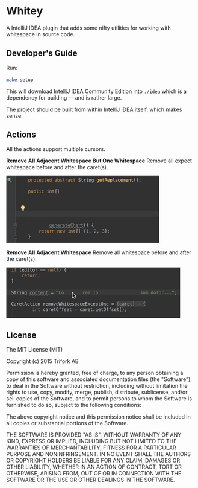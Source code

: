 # Whitey

A IntelliJ IDEA plugin that adds some nifty utilities for working with whitespace in source code.


## Developer's Guide

Run:

```bash
make setup
```

This will download IntelliJ IDEA Community Edition into `./idea` which is a dependency
for building — and is rather large.

The project should be built from within IntelliJ IDEA itself, which makes sense.



## Actions

All the actions support multiple cursors.

__Remove All Adjacent Whitespace But One Whitespace__ Remove all expect whitespace before and after the caret(s).

![Remove All Adjacent Whitespace But One Whitespace](img/action_all_but_one.gif)


__Remove All Adjacent Whitespace__ Remove all whitespace before and after the caret(s).

![Remove All Adjacent Whitespace](img/action_all.gif)

## License

The MIT License (MIT)

Copyright (c) 2015 Trifork AB

Permission is hereby granted, free of charge, to any person obtaining a copy
of this software and associated documentation files (the "Software"), to deal
in the Software without restriction, including without limitation the rights
to use, copy, modify, merge, publish, distribute, sublicense, and/or sell
copies of the Software, and to permit persons to whom the Software is
furnished to do so, subject to the following conditions:

The above copyright notice and this permission notice shall be included in
all copies or substantial portions of the Software.

THE SOFTWARE IS PROVIDED "AS IS", WITHOUT WARRANTY OF ANY KIND, EXPRESS OR
IMPLIED, INCLUDING BUT NOT LIMITED TO THE WARRANTIES OF MERCHANTABILITY,
FITNESS FOR A PARTICULAR PURPOSE AND NONINFRINGEMENT. IN NO EVENT SHALL THE
AUTHORS OR COPYRIGHT HOLDERS BE LIABLE FOR ANY CLAIM, DAMAGES OR OTHER
LIABILITY, WHETHER IN AN ACTION OF CONTRACT, TORT OR OTHERWISE, ARISING FROM,
OUT OF OR IN CONNECTION WITH THE SOFTWARE OR THE USE OR OTHER DEALINGS IN
THE SOFTWARE.